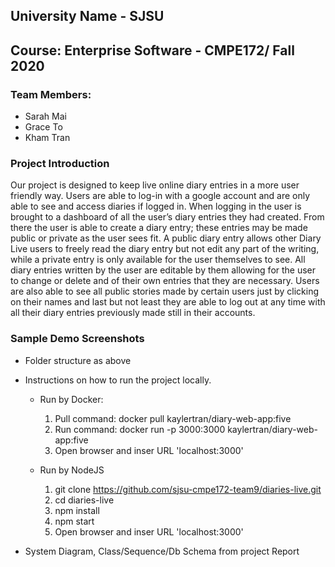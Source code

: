 ## University Name - SJSU

## Course: Enterprise Software - CMPE172/ Fall 2020

### Team Members:

- Sarah Mai
- Grace To
- Kham Tran

### Project Introduction

Our project is designed to keep live online diary entries in a more user friendly way. Users are able to log-in with a google account and are only able to see and access diaries if logged in. When logging in the user is brought to a dashboard of all the user’s diary entries they had created. From there the user is able to create a diary entry; these entries may be made public or private as the user sees fit. A public diary entry allows other Diary Live users to freely read the diary entry but not edit any part of the writing, while a private entry is only available for the user themselves to see. All diary entries written by the user are editable by them allowing for the user to change or delete and of their own entries that they are necessary. Users are also able to see all public stories made by certain users just by clicking on their names and last but not least they are able to log out at any time with all their diary entries previously made still in their accounts.

### Sample Demo Screenshots

- Folder structure as above
- Instructions on how to run the project locally.

  + Run by Docker:
     1. Pull command: docker pull kaylertran/diary-web-app:five
     2. Run command: docker run -p 3000:3000 kaylertran/diary-web-app:five
     3. Open browser and inser URL 'localhost:3000'
  
  + Run by NodeJS
     1. git clone https://github.com/sjsu-cmpe172-team9/diaries-live.git
     2. cd diaries-live
     3. npm install
     4. npm start
     5. Open browser and inser URL 'localhost:3000'


- System Diagram, Class/Sequence/Db Schema from project Report



